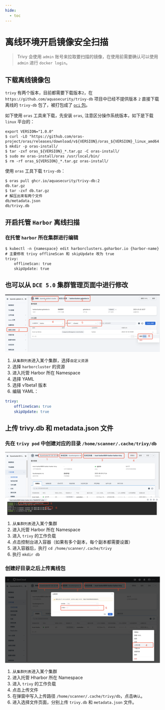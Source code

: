 ```yaml
---
hide:
  - toc
---
```


# 离线环境开启镜像安全扫描

> Trivy 会使用 `admin` 账号来拉取要扫描的镜像，在使用前需要确认可以使用 `admin` 进行 `docker login`。

## 下载离线镜像包

`trivy` 有两个版本，目前都需要下载版本`2`，在 `https://github.com/aquasecurity/trivy-db` 项目中已经不提供版本 `2`
直接下载离线的 `trivy-db` 包了，被打包成了 [`oci` 包](https://github.com/aquasecurity/trivy-db/pkgs/container/trivy-db)。

如下使用 `oras` 工具来下载，先安装 `oras`, 注意区分操作系统版本，如下是下载 `linux` 平台的：

```shell
export VERSION="1.0.0"
$ curl -LO "https://github.com/oras-project/oras/releases/download/v${VERSION}/oras_${VERSION}_linux_amd64.tar.gz"
$ mkdir -p oras-install/
$ tar -zxf oras_${VERSION}_*.tar.gz -C oras-install/
$ sudo mv oras-install/oras /usr/local/bin/
$ rm -rf oras_${VERSION}_*.tar.gz oras-install/
```

使用 `oras` 工具下载 `trivy-db`：

```shell
$ oras pull ghcr.io/aquasecurity/trivy-db:2
db.tar.gz
$ tar -zxf db.tar.gz
# 解压出来有两个文件
db/metadata.json
db/trivy.db
```

## 开启托管 `Harbor` 离线扫描

### 在托管 `harbor` 所在集群进行编辑

```shell
$ kubectl -n {namespace} edit harborclusters.goharbor.io {harbor-name}
# 主要修改 trivy offlineScan 和 skipUpdate 改为 true
trivy:
    offlineScan: true
    skipUpdate: true
```

## 也可以从 `DCE 5.0` 集群管理页面中进行修改

![edit-harborcluster.png](../images/edit-harborcluster.png)

1. 从`集群列表`进入某个集群，选择`自定义资源`
1. 选择 `harborcluster` 的资源
1. 进入托管 Harbor 所在 Namespace
1. 选择 YAML
1. 选择 v1beta1 版本
1. 编辑 YAML：

```yaml
trivy:
    offlineScan: true
    skipUpdate: true
```

## 上传 trivy.db 和 metadata.json 文件

### 先在 `trivy pod` 中创建对应的目录 `/home/scanner/.cache/trivy/db`

![upload-trivy-db.png](../images/upload-trivy-db.png)

1. 从`集群列表`进入某个集群
2. 进入托管 Harbor 所在 Namespace
3. 进入 `trivy` 的工作负载
4. 点击控制台进入容器（如果有多个副本，每个副本都需要设置）
5. 进入容器后，执行 `cd /home/scanner/.cache/trivy`
6. 执行 `mkdir db`

### 创建好目录之后上传离线包

![upload-trivy-offline-db.png](../images/upload-trivy-offline-db.png)

1. 从`集群列表`进入某个集群
2. 进入托管 Hharbor 所在 Namespace
3. 进入 `trivy` 的工作负载
4. 点击上传文件
5. 在弹窗中写入上传路径 `/home/scanner/.cache/trivy/db`，点击`确认`。
6. 进入选择文件页面，分别上传 `trivy.db` 和 `metadata.json` 文件。
